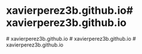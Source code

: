 # xavierperez3b.github.io#   x a v i e r p e r e z 3 b . g i t h u b . i o  
 #   x a v i e r p e r e z 3 b . g i t h u b . i o  
 #   x a v i e r p e r e z 3 b . g i t h u b . i o  
 #   x a v i e r p e r e z 3 b . g i t h u b . i o  
 